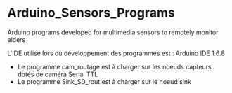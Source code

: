 # Arduino_Sensors_Programs
Arduino programs developed for  multimedia sensors to remotely monitor elders


L'IDE utilisé lors du développement des programmes est : Arduino IDE 1.6.8
- Le programme cam_routage est à charger sur les noeuds capteurs dotés de caméra Serial TTL
- Le programme Sink_SD_rout est à charger sur le noeud sink
